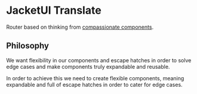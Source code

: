 # JacketUI Translate

Router based on thinking from [compassionate components](https://www.youtube.com/watch?v=VKQAS3PNEVw&pp=ygUYY29tcGFzc2lvbmF0ZSBjb21wb25lbnRz).

## Philosophy

We want flexibility in our components and escape hatches in order to solve edge cases and make components truly expandable and reusable.

In order to achieve this we need to create flexible components, meaning expandable and full of escape hatches in order to cater for edge cases.
